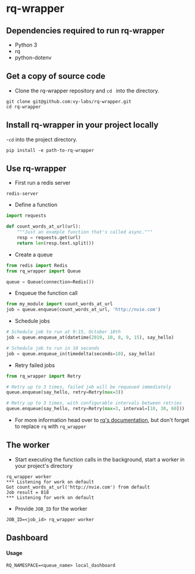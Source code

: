 
# rq-wrapper

## Dependencies required to run rq-wrapper

-   Python 3
-   rq
-   python-dotenv

## Get a copy of source code

- Clone the rq-wrapper repository and `cd ` into the directory.

```
git clone git@github.com:vy-labs/rq-wrapper.git
cd rq-wrapper
```
## Install rq-wrapper in your project locally

-`cd` into the project directory.

```
pip install -e path-to-rq-wrapper
```

## Use rq-wrapper

- First run a redis server
```
redis-server
```

- Define a function

```python
import requests

def count_words_at_url(url):
    """Just an example function that's called async."""
    resp = requests.get(url)
    return len(resp.text.split())
```

- Create a queue

```python
from redis import Redis
from rq_wrapper import Queue

queue = Queue(connection=Redis())
```

- Enqueue the function call

```python
from my_module import count_words_at_url
job = queue.enqueue(count_words_at_url, 'http://nvie.com')
```

- Schedule jobs

```python
# Schedule job to run at 9:15, October 10th
job = queue.enqueue_at(datetime(2019, 10, 8, 9, 15), say_hello)

# Schedule job to run in 10 seconds
job = queue.enqueue_in(timedelta(seconds=10), say_hello)
```

- Retry failed jobs

```python
from rq_wrapper import Retry

# Retry up to 3 times, failed job will be requeued immediately
queue.enqueue(say_hello, retry=Retry(max=3))

# Retry up to 3 times, with configurable intervals between retries
queue.enqueue(say_hello, retry=Retry(max=3, interval=[10, 30, 60]))
```
- For more information head over to [rq's documentation](https://python-rq.org/), but don't forget to replace `rq` with `rq_wrapper`

## The worker

- Start executing the function calls in the background, start a worker in your project's directory

```
rq_wrapper worker
*** Listening for work on default
Got count_words_at_url('http://nvie.com') from default
Job result = 818
*** Listening for work on default
```

- Provide `JOB_ID` for the worker
```
JOB_ID=<job_id> rq_wrapper worker
```

## Dashboard

#### Usage
```shell
RQ_NAMESPACE=<queue_name> local_dashboard
```



